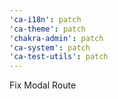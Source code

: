```yaml
---
'ca-i18n': patch
'ca-theme': patch
'chakra-admin': patch
'ca-system': patch
'ca-test-utils': patch
---
```


Fix Modal Route
